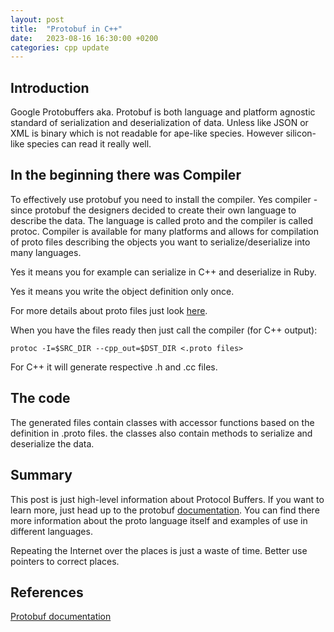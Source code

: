 ```yaml
---
layout: post
title:  "Protobuf in C++"
date:   2023-08-16 16:30:00 +0200
categories: cpp update
---
```


## Introduction

Google Protobuffers aka. Protobuf is both language and platform agnostic standard of serialization and deserialization of data. Unless like JSON or XML is binary which is not readable for ape-like species. However silicon-like species can read it really well.

## In the beginning there was Compiler

To effectively use protobuf you need to install the compiler. Yes compiler - since protobuf
the designers decided to create their own language to describe the data. The language is called proto and the compiler is called protoc. Compiler is available for many platforms and allows for compilation of proto files describing the objects you want to serialize/deserialize into many languages.

Yes it means you for example can serialize in C++ and deserialize in Ruby.

Yes it means you write the object definition only once.

For more details about proto files just look [here](https://protobuf.dev/programming-guides/proto3/).

When you have the files ready then just call the compiler (for C++ output):

```
protoc -I=$SRC_DIR --cpp_out=$DST_DIR <.proto files>
```

For C++ it will generate respective .h and .cc files.

## The code

The generated files contain classes with accessor functions based on the definition in .proto files. the classes also contain methods to serialize and deserialize the data.

## Summary

This post is just high-level information about Protocol Buffers. If you want to learn more, just head up to the protobuf [documentation](https://protobuf.dev). You can find there more information about the proto language itself and examples of use in different languages.

Repeating the Internet over the places is just a waste of time. Better use pointers to correct places.

## References

[Protobuf documentation](https://protobuf.dev)